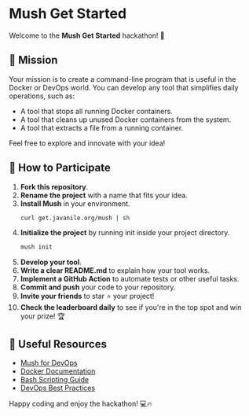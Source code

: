 # Mush Get Started

Welcome to the **Mush Get Started** hackathon! 🚀

## 🌟 Mission
Your mission is to create a command-line program that is useful in the Docker or DevOps world. You can develop any tool that simplifies daily operations, such as:

- A tool that stops all running Docker containers.
- A tool that cleans up unused Docker containers from the system.
- A tool that extracts a file from a running container.

Feel free to explore and innovate with your idea!

## 🚀 How to Participate

1. **Fork this repository**.
2. **Rename the project** with a name that fits your idea.
3. **Install Mush** in your environment.
   ```sh
   curl get.javanile.org/mush | sh
   ```
4. **Initialize the project** by running init inside your project directory.
   ```sh
   mush init
   ```
6. **Develop your tool**.
7. **Write a clear README.md** to explain how your tool works.
8. **Implement a GitHub Action** to automate tests or other useful tasks.
9. **Commit and push** your code to your repository.
10. **Invite your friends** to star ⭐ your project!
11. **Check the leaderboard daily** to see if you're in the top spot and win your prize! 🏆

## 🔗 Useful Resources
- [Mush for DevOps](https://mush.javanile.org/)
- [Docker Documentation](https://docs.docker.com/)
- [Bash Scripting Guide](https://linuxize.com/post/bash-scripting-tutorial/)
- [DevOps Best Practices](https://www.atlassian.com/devops)

Happy coding and enjoy the hackathon! 💻🔥
